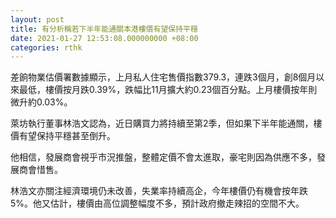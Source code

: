 ```yaml
---
layout: post
title: 有分析稱若下半年能通關本港樓價有望保持平穩
date: 2021-01-27 12:53:08.000000000 +08:00
categories: rthk
---
```


差餉物業估價署數據顯示，上月私人住宅售價指數379.3，連跌3個月，創8個月以來最低，樓價按月跌0.39%，跌幅比11月擴大約0.23個百分點。上月樓價按年則微升約0.03%。

萊坊執行董事林浩文認為，近日購買力將持續至第2季，但如果下半年能通關，樓價有望保持平穩甚至倒升。

他相信，發展商會視乎市況推盤，整體定價不會太進取，豪宅則因為供應不多，發展商會惜售。

林浩文亦關注經濟環境仍未改善，失業率持續高企，今年樓價仍有機會按年跌5%。他又估計，樓價由高位調整幅度不多，預計政府撤走辣招的空間不大。
